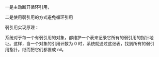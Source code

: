 一是主动断开循环引用，

二是使用弱引用的方式避免循环引用

弱引用实现原理：

系统对于每一个有弱引用的对象，都维护一个表来记录它所有的弱引用的指针地址。这样，当一个对象的引用计数为 0 时，系统就通过这张表，找到所有的弱引用指针，继而把它们都置成 nil。

